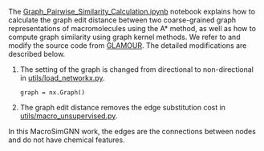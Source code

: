 
The [Graph_Pairwise_Similarity_Calculation.ipynb](./Graph_Pairwise_Similarity_Calculation.ipynb) notebook explains how to calculate the graph edit distance between two coarse-grained graph representations of macromolecules using the A* method, as well as how to compute graph similarity using graph kernel methods. We refer to and modify the source code from [GLAMOUR](https://github.com/learningmatter-mit/GLAMOUR). The detailed modifications are described below.

1. The setting of the graph is changed from directional to non-directional in [utils/load_networkx.py](./utils/load_networkx.py).
   ``````
   graph = nx.Graph()
   ``````
2. The graph edit distance removes the edge substitution cost in [utils/macro_unsupervised.py](./utils/macro_unsupervised.py).

In this MacroSimGNN work, the edges are the connections between nodes and do not have chemical features.
   
